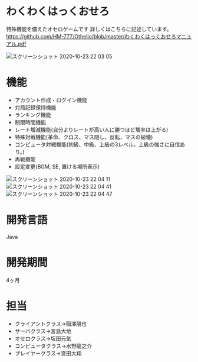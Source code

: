 # わくわくはっくおせろ
特殊機能を備えたオセロゲームです
詳しくはこちらに記述しています。
https://github.com/HM-777/Othello/blob/master/わくわくはっくおせろマニュアル.pdf


![スクリーンショット 2020-10-23 22 03 05](https://user-images.githubusercontent.com/56623611/97009253-d5aed700-157e-11eb-84f4-74d19e643ddf.png)

# 機能
* アカウント作成・ログイン機能
* 対局記録保持機能
* ランキング機能
* 制限時間機能
* レート増減機能(自分よりレートが高い人に勝つほど増率は上がる)
* 特殊対戦機能(革命、クロス、マス隠し、反転、マスの破壊)
* コンピュータ対戦機能(初級、中級、上級の3レベル。上級の強さに自信あり。)
* 再戦機能
* 設定変更(BGM, SE, 置ける場所表示)

![スクリーンショット 2020-10-23 22 04 11](https://user-images.githubusercontent.com/56623611/97009534-2a525200-157f-11eb-8425-a2f4ac0512b0.png)
![スクリーンショット 2020-10-23 22 04 41](https://user-images.githubusercontent.com/56623611/97009541-2c1c1580-157f-11eb-921a-a98bef50cc9b.png)
![スクリーンショット 2020-10-23 22 04 47](https://user-images.githubusercontent.com/56623611/97009545-2d4d4280-157f-11eb-8a30-ec7ed48f3dfd.png)

# 開発言語
Java

# 開発期間
4ヶ月

# 担当
* クライアントクラス->稲澤朋也
* サーバクラス->宮島大地
* オセロクラス->坂田元気
* コンピュータクラス->水野龍之介
* プレイヤークラス->宮田大翔
